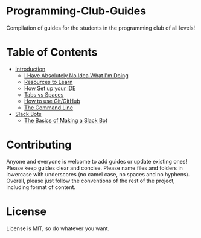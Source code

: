# Programming-Club-Guides
Compilation of guides for the students in the programming club of all levels!

# Table of Contents

- [Introduction](https://github.com/michaelgira23/Programming-Club-Guides/tree/master/introduction)
	- [I Have Absolutely No Idea What I'm Doing](introduction/i_have_no_idea_what_im_doing_help.md)
	- [Resources to Learn](introduction/learning_resources.md)
	- [How Set up your IDE](introduction/set_up_ide.md)
	- [Tabs vs Spaces](introduction/tabs_vs_spaces.md)
	- [How to use Git/GitHub](introduction/how_to_git_good.md)
	- [The Command Line](introduction/command_line.md)
- [Slack Bots](/slackbots)
	- [The Basics of Making a Slack Bot](/slackbots/the_basics.md)


# Contributing
Anyone and everyone is welcome to add guides or update existing ones! Please keep guides clear and concise. Please name files and folders in lowercase with underscores (no camel case, no spaces and no hyphens). Overall, please just follow the conventions of the rest of the project, including format of content.

# License
License is MIT, so do whatever you want.

